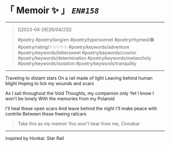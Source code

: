 # &#12300; Memoir ✨ &#12301; *`EN#158`*

---

> [[2023-04-26|26/04/23]]
> 
> #poetry 
> #poetry/lang/en 
> #poetry/type/sonnet 
> #poetry/rhymed/🟢 
> #poetry/rating/✨✨✨✨✨ 
> #poetry/keywords/adventure #poetry/keywords/bittersweet #poetry/keywords/cosmic #poetry/keywords/determination #poetry/keywords/melancholy #poetry/keywords/isolation #poetry/keywords/tranquility 

---

Traveling to distant stars
On a rail made of light
Leaving behind human blight
Hoping to lick my wounds and scars

As I sail throughout the Void
Thoughts, my companion only
Yet I know I won't be lonely
With the memories from my Polaroid

I'll heal these open scars
And leave behind the night
I'll make peace with contrite
Between these freeing railcars

> Take this as my memoir
> You won't hear from me, Cinnabar

---

inspired by Honkai: Star Rail